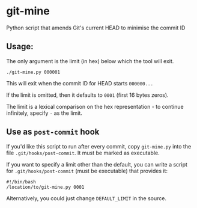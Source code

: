 # git-mine

Python script that amends Git's current HEAD to minimise the commit ID

## Usage:

The only argument is the limit (in hex) below which the tool will exit.

```
./git-mine.py 000001
```

This will exit when the commit ID for HEAD starts `000000...`

If the limit is omitted, then it defaults to `0001` (first 16 bytes zeros).

The limit is a lexical comparison on the hex representation - to continue infinitely, specify `-` as the limit.

## Use as `post-commit` hook

If you'd like this script to run after every commit, copy `git-mine.py` into the file `.git/hooks/post-commit`.  It must be marked as executable.

If you want to specify a limit other than the default, you can write a script for `.git/hooks/post-commit` (must be executable) that provides it:

```
#!/bin/bash
/location/to/git-mine.py 0001
```

Alternatively, you could just change `DEFAULT_LIMIT` in the source.
